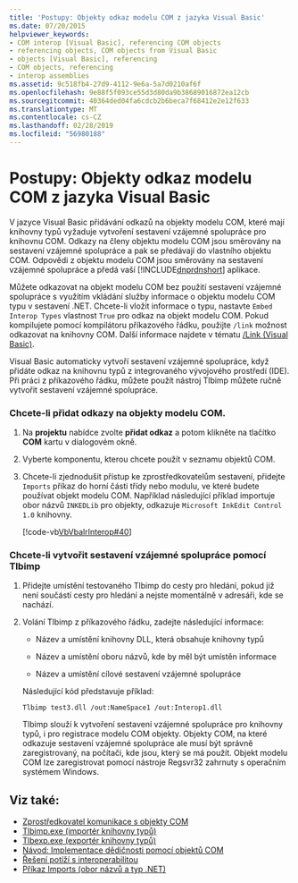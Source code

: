 ```yaml
---
title: 'Postupy: Objekty odkaz modelu COM z jazyka Visual Basic'
ms.date: 07/20/2015
helpviewer_keywords:
- COM interop [Visual Basic], referencing COM objects
- referencing objects, COM objects from Visual Basic
- objects [Visual Basic], referencing
- COM objects, referencing
- interop assemblies
ms.assetid: 9c518fb4-27d9-4112-9e6a-5a7d0210af6f
ms.openlocfilehash: 9e88f5f093ce55d3d80da9b38689016872ea12cb
ms.sourcegitcommit: 40364ded04fa6cdcb2b6beca7f68412e2e12f633
ms.translationtype: MT
ms.contentlocale: cs-CZ
ms.lasthandoff: 02/28/2019
ms.locfileid: "56980188"
---
```

# <a name="how-to-reference-com-objects-from-visual-basic"></a>Postupy: Objekty odkaz modelu COM z jazyka Visual Basic
V jazyce Visual Basic přidávání odkazů na objekty modelu COM, které mají knihovny typů vyžaduje vytvoření sestavení vzájemné spolupráce pro knihovnu COM. Odkazy na členy objektu modelu COM jsou směrovány na sestavení vzájemné spolupráce a pak se předávají do vlastního objektu COM. Odpovědi z objektu modelu COM jsou směrovány na sestavení vzájemné spolupráce a předá vaší [!INCLUDE[dnprdnshort](~/includes/dnprdnshort-md.md)] aplikace.  
  
 Můžete odkazovat na objekt modelu COM bez použití sestavení vzájemné spolupráce s využitím vkládání služby informace o objektu modelu COM typu v sestavení .NET. Chcete-li vložit informace o typu, nastavte `Embed Interop Types` vlastnost `True` pro odkaz na objekt modelu COM. Pokud kompilujete pomocí kompilátoru příkazového řádku, použijte `/link` možnost odkazovat na knihovny COM. Další informace najdete v tématu [/Link (Visual Basic)](../../../visual-basic/reference/command-line-compiler/link.md).  
  
 Visual Basic automaticky vytvoří sestavení vzájemné spolupráce, když přidáte odkaz na knihovnu typů z integrovaného vývojového prostředí (IDE). Při práci z příkazového řádku, můžete použít nástroj Tlbimp můžete ručně vytvořit sestavení vzájemné spolupráce.  
  
### <a name="to-add-references-to-com-objects"></a>Chcete-li přidat odkazy na objekty modelu COM.  
  
1.  Na **projektu** nabídce zvolte **přidat odkaz** a potom klikněte na tlačítko **COM** kartu v dialogovém okně.  
  
2.  Vyberte komponentu, kterou chcete použít v seznamu objektů COM.  
  
3.  Chcete-li zjednodušit přístup ke zprostředkovatelům sestavení, přidejte `Imports` příkaz do horní části třídy nebo modulu, ve které budete používat objekt modelu COM. Například následující příklad importuje obor názvů `INKEDLib` pro objekty, odkazuje `Microsoft InkEdit Control 1.0` knihovny.  
  
     [!code-vb[VbVbalrInterop#40](~/samples/snippets/visualbasic/VS_Snippets_VBCSharp/VbVbalrInterop/VB/Class1.vb#40)]  
  
### <a name="to-create-an-interop-assembly-using-tlbimp"></a>Chcete-li vytvořit sestavení vzájemné spolupráce pomocí Tlbimp  
  
1.  Přidejte umístění testovaného Tlbimp do cesty pro hledání, pokud již není součástí cesty pro hledání a nejste momentálně v adresáři, kde se nachází.  
  
2.  Volání Tlbimp z příkazového řádku, zadejte následující informace:  
  
    -   Název a umístění knihovny DLL, která obsahuje knihovny typů  
  
    -   Název a umístění oboru názvů, kde by měl být umístěn informace  
  
    -   Název a umístění cílové sestavení vzájemné spolupráce  
  
     Následující kód představuje příklad:  
  
    ```  
    Tlbimp test3.dll /out:NameSpace1 /out:Interop1.dll  
    ```  
  
     Tlbimp slouží k vytvoření sestavení vzájemné spolupráce pro knihovny typů, i pro registrace modelu COM objekty. Objekty COM, na které odkazuje sestavení vzájemné spolupráce ale musí být správně zaregistrovaný, na počítači, kde jsou, který se má použít. Objekt modelu COM lze zaregistrovat pomocí nástroje Regsvr32 zahrnuty s operačním systémem Windows.  
  
## <a name="see-also"></a>Viz také:

- [Zprostředkovatel komunikace s objekty COM](../../../visual-basic/programming-guide/com-interop/index.md)
- [Tlbimp.exe (importér knihovny typů)](../../../framework/tools/tlbimp-exe-type-library-importer.md)
- [Tlbexp.exe (exportér knihovny typů)](../../../framework/tools/tlbexp-exe-type-library-exporter.md)
- [Návod: Implementace dědičnosti pomocí objektů COM](../../../visual-basic/programming-guide/com-interop/walkthrough-implementing-inheritance-with-com-objects.md)
- [Řešení potíží s interoperabilitou](../../../visual-basic/programming-guide/com-interop/troubleshooting-interoperability.md)
- [Příkaz Imports (obor názvů a typ .NET)](../../../visual-basic/language-reference/statements/imports-statement-net-namespace-and-type.md)
